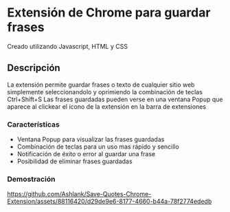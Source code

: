 # Extensión de Chrome para guardar frases

Creado utilizando Javascript, HTML y CSS

## Descripción

La extensión permite guardar frases o texto de cualquier sitio web simplemente seleccionandolo y oprimiendo la combinación de teclas Ctrl+Shift+S
Las frases guardadas pueden verse en una ventana Popup que aparece al clickear el ícono de la extensión en la barra de extensiones

### Características

- Ventana Popup para visualizar las frases guardadas
- Combinación de teclas para un uso mas rápido y sencillo
- Notificación de éxito o error al guardar una frase
- Posibilidad de eliminar frases guardadas

### Demostración

https://github.com/Ashlank/Save-Quotes-Chrome-Extension/assets/88116420/d29de9e6-8177-4660-b44a-78f2774ededb

